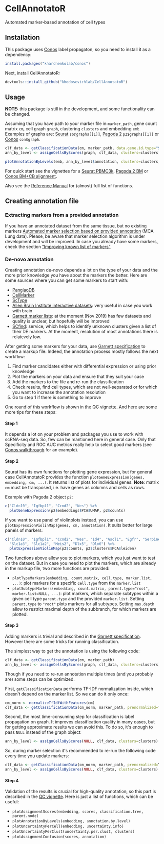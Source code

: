 # CellAnnotatoR
Automated marker-based annotation of cell types

## Installation

This package uses [Conos](https://github.com/hms-dbmi/conos) label propagaton, so you need to install it as a dependency:

```r
install.packages("kharchenkolab/conos")
```

Next, install CellAnnotatoR:

```r
devtools::install_github("khodosevichlab/CellAnnotatoR")
```

## Usage

**NOTE:** this package is still in the development, and some functionality can be changed.

Assuming that you have path to your marker file in `marker_path`, gene count matrix `cm`, cell graph `graph`, clustering `clusters` and embedding `emb`. 
Examples of graphs are: [Seurat](https://github.com/satijalab/seurat/wiki/Seurat) `so@graphs[[1]]`, 
[Pagoda 2](https://github.com/hms-dbmi/pagoda2) `p2$graphs[[1]]` or [Conos](https://github.com/hms-dbmi/conos) `con$graph`.

```r
clf_data <- getClassificationData(cm, marker_path, data.gene.id.type="SYMBOL", marker.gene.id.type="SYMBOL")
ann_by_level <- assignCellsByScores(graph, clf_data, clusters=clusters)

plotAnnotationByLevels(emb, ann_by_level$annotation, clusters=clusters, size=0.2, font.size=c(2, 4), shuffle.colors=T)
```

For quick start see the vignettes for a [Seurat PBMC3k](vignettes/seurat_pbmc3k.md), [Pagoda 2 BM](vignettes/pagoda_bm.md) or [Conos BM+CB alignment](vignettes/conos_bm_cb.md).

Also see the [Reference Manual](CellAnnotatoR.pdf) for (almost) full list of functions.

## Creating annotation file

### Extracting markers from a provided annotation

If you have an annotated dataset from the same tissue, but no existing markers [Automated marker selection based on provided annotation](vignettes/mca_marker_selection.md) (MCA Lung data). Please, be aware that marker selection algorithm is under development and will be improved. In case you already have some markers, check the section ["Improving known list of markers"](vignettes/mca_marker_selection.md#improving-known-list-of-markers)

### De-novo annotation

Creating annotation de-novo depends a lot on the type of your data and the more prior knowledge you have about the markers the better.
Here are some sources where you can get some markers to start with:

- [PanglaoDB](https://panglaodb.se/)
- [CellMarker](http://biocc.hrbmu.edu.cn/CellMarker/)
- [ScType](https://sctype.fimm.fi/database.php)
- [Allen Brain Institute interactive datasets](https://portal.brain-map.org/atlases-and-data/rnaseq): very useful in case you work with brain
- [Garnett marker lists](https://cole-trapnell-lab.github.io/garnett/classifiers/): at the moment (Nov 2019) has few datasets and quality is unclear, but hopefully will be improved
- [SCfind](https://scfind.sanger.ac.uk/): service, which helps to identify unknown clusters given a list of their DE markers. At the moment, resolution of most annotations there is relatevely low.

After getting some markers for your data, use [Garnett specification](https://cole-trapnell-lab.github.io/garnett/docs/#constructing-a-marker-file) to create a markup file.
Indeed, the annotation process mostly follows the next workflow:

1. Find marker candidates either with differential expression or using prior knowledge
2. Plot the markers on your data and ensure that they suit your case
3. Add the markers to the file and re-run the classification
4. Check results, find cell types, which are not well-separated or for which you want to increase the annotation resolution
5. Go to step 1 if there is something to improve

One round of this workflow is shown in the [QC vignette](vignettes/mca_qc.md). And here are some more tips for these steps:

#### Step 1

It depends a lot on your problem and packages you use to work with scRNA-seq data. So, few can be mantioned here in general case. Only that Specificity and ROC AUC metrics really help to select good markers (see [Conos walkthrough](https://github.com/hms-dbmi/conos/blob/dev/vignettes/walkthrough.md#cluster-markers) for an example).

#### Step 2

Seurat has its own functions for plotting gene expression, but for general case CellAnnotatoR provides the function `plotGeneExpression(genes, embedding, cm, ...)`. 
It returns list of plots for individual genes. **Note**: matrix `cm` must be transposed, i.e. have genes as columns and cells as rows.

Example with Pagoda 2 object `p2`:

```R
c("Cldn10", "Igfbpl1", "Ccnd2", "Nes") %>% 
  plotGeneExpression(p2$embeddings$PCA$UMAP, p2$counts)
```

If you want to use panel of violinplots instead, you can use `plotExpressionViolinMap(genes, cm, annotation)`. It suits better for large panels of markers:

```R
c("Cldn10", "Igfbpl1", "Ccnd2", "Nes", "Id4", "Ascl1", "Egfr", "Serpine2", "Dcx", "Tubb3",
  "Slc1a3", "Slc1a2", "Meis2", "Dlx5", "Dlx6") %>% 
  plotExpressionViolinMap(p2$counts, p2$clusters$PCA$leiden)
```

Two functions above allow you to plot markers, which you just want to test on the dataset. But in case you need to plot the markers, which are already in the markup file, two more functions are provided:

- `plotTypeMarkers(embedding, count.matrix, cell.type, marker.list, ...)`: plot markers for a specific `cell.type` from the `marker.list`
- `plotSubtypeMarkers(embedding, count.matrix, parent.type="root", marker.list=NULL, ...)`: plot markers, which separate subtypes within a given cell type `parent.type` and the provided `marker.list`. Setting `parent.type` to `"root"` plots markers for all subtypes. Setting `max.depth` allow to restrict maximal depth of the subbranch, for which markers are plotted.

#### Step 3

Adding markers is trivial and described in the [Garnett specification](https://cole-trapnell-lab.github.io/garnett/docs/#constructing-a-marker-file). However there are some tricks for running classification.

The simplest way to get the annotation is using the following code:

```R
clf_data <- getClassificationData(cm, marker_path)
ann_by_level <- assignCellsByScores(graph, clf_data, clusters=clusters)
```

Though if you need to re-run annotation multiple times (and you probably are) some steps can be optimized.

First, `getClassificationData` performs TF-IDF normalization inside, which doesn't depend on the marker list. So we can do it only once:

```R
cm_norm <- normalizeTfIdfWithFeatures(cm)
clf_data <- getClassificationData(cm_norm, marker_path, prenormalized=T)
```

Second, the most time-consuming step for classification is label propagation on graph. It improves classification quality in many cases, but for getting approximate results we can avoid this. 
To do so, it's enough to pass `NULL` instead of the graph object:

```R
ann_by_level <- assignCellsByScores(NULL, clf_data, clusters=clusters)
```

So, during marker selection it's recommended to re-run the following code every time you update markers:

```R
clf_data <- getClassificationData(cm_norm, marker_path, prenormalized=T)
ann_by_level <- assignCellsByScores(NULL, clf_data, clusters=clusters)
```

#### Step 4

Validation of the results is crucial for high-quality annotation, so this part is described in the [QC vignette](vignettes/mca_qc.md). Here is just a list of functions, which can be useful:

- `plotAssignmentScores(embedding, scores, classification.tree, parent.node)`
- `plotAnnotationByLevels(embedding, annotation.by.level)`
- `plotUncertaintyPerCell(embedding, uncertainty.info)`
- `plotUncertaintyPerClust(uncertainty.per.clust, clusters)`
- `plotAssignmentConfusion(scores, annotation)`
